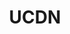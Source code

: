 ---
layout: default
title: UCDN
parent: Content Delivery
grand_parent: Public Cloud
permalink: /public-cloud/content-delivery/ucdn/
nav_order: 1
---